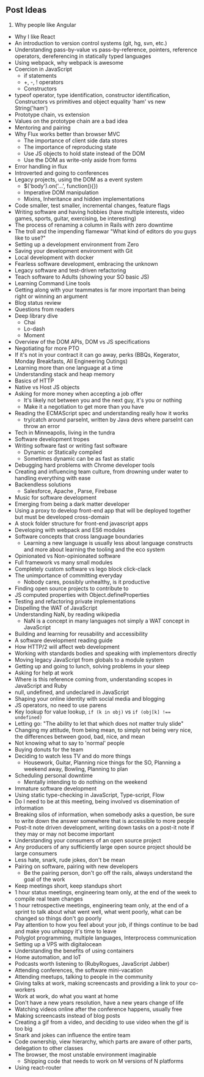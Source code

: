 ## Post Ideas

1. Why people like Angular
* Why I like React
* An introduction to version control systems (git, hg, svn, etc.)
* Understanding pass-by-value vs pass-by-reference, pointers, reference operators, dereferencing in statically typed languages
* Using webpack, why webpack is awesome
* Coercion in JavaScript
  * if statements
  * +, -, ! operators
  * Constructors
* typeof operator, type identification, constructor identification, Constructors vs primitives and object equality 'ham' vs new String('ham')
* Prototype chain, vs extension
* Values on the prototype chain are a bad idea
* Mentoring and pairing
* Why Flux works better than browser MVC
  * The importance of client side data stores
  * The importance of reproducing state
  * Use JS objects to hold state instead of the DOM
  * Use the DOM as write-only aside from forms
* Error handling in flux
* Introverted and going to conferences
* Legacy projects, using the DOM as a event system
  * $('body').on('...', function(){})
  * Imperative DOM manipulation
  * Mixins, Inheritance and hidden implementations
* Code smaller, test smaller, incremental changes, feature flags
* Writing software and having hobbies (have multiple interests, video games, sports, guitar, exercising, be interesting)
* The process of renaming a column in Rails with zero downtime
* The troll and the impending flamewar "What kind of editors do you guys like to use?"
* Setting up a development environment from Zero
* Saving your development environment with Git
* Local development with docker
* Fearless software development, embracing the unknown
* Legacy software and test-driven refactoring
* Teach software to Adults (showing your SO basic JS)
* Learning Command Line tools
* Getting along with your teammates is far more important than being right or winning an argument
* Blog status review
* Questions from readers
* Deep library dive
  * Chai
  * Lo-dash
  * Moment
* Overview of the DOM APIs, DOM vs JS specifications
* Negotiating for more PTO
* If it's not in your contract it can go away, perks (BBQs, Kegerator, Monday Breakfasts, All Engineering Outings)
* Learning more than one language at a time
* Understanding stack and heap memory
* Basics of HTTP
* Native vs Host JS objects
* Asking for more money when accepting a job offer
  * It's likely not between you and the next guy, it's you or nothing
  * Make it a negotiation to get more than you have
* Reading the ECMAScript spec and understanding really how it works
  * try/catch around parseInt, written by Java devs where parseInt can throw an error
* Tech in Minneapolis, living in the tundra
* Software development tropes
* Writing software fast or writing fast software
  * Dynamic or Statically compiled
  * Sometimes dynamic can be as fast as static
* Debugging hard problems with Chrome developer tools
* Creating and influencing team culture, from drowning under water to handling everything with ease
* Backendless solutions
  * Salesforce, Apache <Project>, Parse, Firebase
* Music for software development
* Emerging from being a dark matter developer
* Using a proxy to develop front-end app that will be deployed together but must be developed cross-domain
* A stock folder structure for front-end javascript apps
* Developing with webpack and ES6 modules
* Software concepts that cross language boundaries
  * Learning a new language is usually less about language constructs and more about learning the tooling and the eco system
* Opinionated vs Non-opinionated software
* Full framework vs many small modules
* Completely custom software vs lego block click-clack
* The unimportance of committing everyday
  * Nobody cares, possibly unhealthy, is it productive
* Finding open source projects to contribute to
* JS computed properties with Object.defineProperties
* Testing and refactoring private implementations
* Dispelling the WAT of JavaScript
* Understanding NaN, by reading wikipedia
  * NaN is a concept in many languages not simply a WAT concept in JavaScript
* Building and learning for reusability and accessibility
* A software development reading guide
* How HTTP/2 will affect web development
* Working with standards bodies and speaking with implementors directly
* Moving legacy JavaScript from globals to a module system
* Getting up and going to lunch, solving problems in your sleep
* Asking for help at work
* Where is this reference coming from, understanding scopes in JavaScript and Ruby
* null, undefined, and undeclared in JavaScript
* Shaping your online identity with social media and blogging
* JS operators, no need to use parens
* Key lookup for value lookup, `if (k in obj)` vs `if (obj[k] !== undefined)`
* Letting go: "The ability to let that which does not matter truly slide"
* Changing my attitude, from being mean, to simply not being very nice, the differences between good, bad, nice, and mean
* Not knowing what to say to 'normal' people
* Buying donuts for the team
* Deciding to watch less TV and do more things
  * Housework, Guitar, Planning nice things for the SO, Planning a weekend away, Bowling, Planning to plan
* Scheduling personal downtime
  * Mentally intending to do nothing on the weekend
* Immature software development
* Using static type-checking in JavaScript, Type-script, Flow
* Do I need to be at this meeting, being involved vs disemination of information
* Breaking silos of information, when somebody asks a question, be sure to write down the answer somewhere that is accessible to more people
* Post-it note driven development, writing down tasks on a post-it note if they may or may not become important
* Understanding your consumers of an open source project
* Any producers of any sufficiently large open source project should be large consumers
* Less hate, snark, rude jokes, don't be mean
* Pairing on software, pairing with new developers
  * Be the pairing person, don't go off the rails, always understand the goal of the work
* Keep meetings short, keep standups short
* 1 hour status meetings, engineering team only, at the end of the week to compile real team changes
* 1 hour retrospective meetings, engineering team only, at the end of a sprint to talk about what went well, what went poorly, what can be changed so things don't go poorly
* Pay attention to how you feel about your job, if things continue to be bad and make you unhappy it's time to leave
* Polyglot programming, multiple languages, Interprocess communication
* Setting up a VPS with digitalocean
* Understanding the benefits of using containers
* Home automation, and IoT
* Podcasts worth listening to (RubyRogues, JavaScript Jabber)
* Attending conferences, the software mini-vacation
* Attending meetups, talking to people in the community
* Giving talks at work, making screencasts and providing a link to your co-workers
* Work at work, do what you want at home
* Don't have a new years resolution, have a new years change of life
* Watching videos online after the conference happens, usually free
* Making screencasts instead of blog posts
* Creating a gif from a video, and deciding to use video when the gif is too big
* Snark and jokes can influence the entire team
* Code ownership, view hierarchy, which parts are aware of other parts, delegation to other classes
* The browser, the most unstable environment imaginable
  * Shipping code that needs to work on M versions of N platforms
* Using react-router

